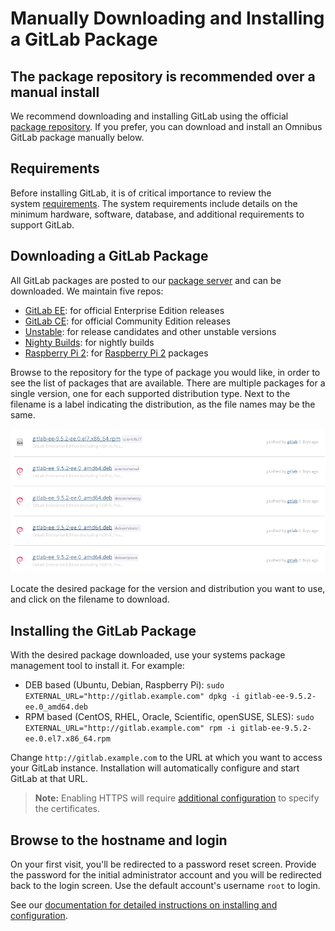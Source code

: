 # Manually Downloading and Installing a GitLab Package

## The package repository is recommended over a manual install

We recommend downloading and installing GitLab using the official [package repository](https://about.gitlab.com/install/). If you prefer, you can download and install an Omnibus GitLab package manually below.

## Requirements

Before installing GitLab, it is of critical importance to review the system [requirements](https://docs.gitlab.com/ee/install/requirements.html). The system requirements include details on the minimum hardware, software, database, and additional requirements to support GitLab.

## Downloading a GitLab Package

All GitLab packages are posted to our [package server](https://packages.gitlab.com/gitlab/) and can be downloaded. We maintain five repos:

- [GitLab EE](https://packages.gitlab.com/gitlab/gitlab-ee): for official Enterprise Edition releases
- [GitLab CE](https://packages.gitlab.com/gitlab/gitlab-ce): for official Community Edition releases
- [Unstable](https://packages.gitlab.com/gitlab/unstable): for release candidates and other unstable versions
- [Nighty Builds](https://packages.gitlab.com/gitlab/nightly-builds): for nightly builds
- [Raspberry Pi 2](https://packages.gitlab.com/gitlab/raspberry-pi2): for [Raspberry Pi 2](https://www.raspberrypi.org) packages

Browse to the repository for the type of package you would like, in order to see the list of packages that are available. There are multiple packages for a single version, one for each supported distribution type. Next to the filename is a label indicating the distribution, as the file names may be the same.

![Package Listing](img/package_list.png)

Locate the desired package for the version and distribution you want to use, and click on the filename to download.

## Installing the GitLab Package

With the desired package downloaded, use your systems package management tool to install it. For example:

- DEB based (Ubuntu, Debian, Raspberry Pi): `sudo EXTERNAL_URL="http://gitlab.example.com" dpkg -i gitlab-ee-9.5.2-ee.0_amd64.deb`
- RPM based (CentOS, RHEL, Oracle, Scientific, openSUSE, SLES): `sudo EXTERNAL_URL="http://gitlab.example.com" rpm -i gitlab-ee-9.5.2-ee.0.el7.x86_64.rpm`

Change `http://gitlab.example.com` to the URL at which you want to access your GitLab instance. Installation will automatically configure and start GitLab at that URL.

> **Note:** Enabling HTTPS will require [additional configuration](settings/nginx.md#enable-https) to specify the certificates.

## Browse to the hostname and login

On your first visit, you'll be redirected to a password reset screen. Provide the password for the initial administrator account and you will be redirected back to the login screen. Use the default account's username `root` to login.

See our [documentation for detailed instructions on installing and configuration](installation/index.md#installation-and-configuration-using-omnibus-package).
